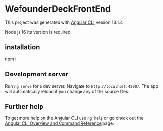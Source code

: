 # WefounderDeckFrontEnd

This project was generated with [Angular CLI](https://github.com/angular/angular-cli) version 13.1.4.

Node js 16 lts version is required

## installation
npm i

## Development server

Run `ng serve` for a dev server. Navigate to `http://localhost:4200/`. The app will automatically reload if you change any of the source files.


## Further help

To get more help on the Angular CLI use `ng help` or go check out the [Angular CLI Overview and Command Reference](https://angular.io/cli) page.
